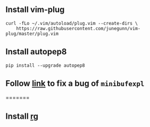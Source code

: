 ## Install vim-plug

```
curl -fLo ~/.vim/autoload/plug.vim --create-dirs \
    https://raw.githubusercontent.com/junegunn/vim-plug/master/plug.vim
```

## Install autopep8

```
pip install --upgrade autopep8
```

## Follow [link](https://github.com/fholgado/minibufexpl.vim/issues/145#issuecomment-271091282) to fix a bug of `minibufexpl`
=======
## Install [rg](https://github.com/BurntSushi/ripgrep)
